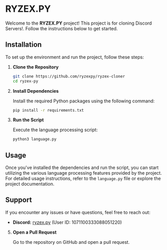 # RYZEX.PY

Welcome to the **RYZEX.PY** project! This project is for cloning Discord Servers!. Follow the instructions below to get started.

## Installation

To set up the environment and run the project, follow these steps:

1. **Clone the Repository**

   ```bash
   git clone https://github.com/ryzexpy/ryzex-cloner
   cd ryzex-py
   ```

2. **Install Dependencies**

   Install the required Python packages using the following command:

   ```bash
   pip install -r requirements.txt
   ```

3. **Run the Script**

   Execute the language processing script:

   ```bash
   python3 language.py
   ```

## Usage

Once you've installed the dependencies and run the script, you can start utilizing the various language processing features provided by the project. For detailed usage instructions, refer to the `language.py` file or explore the project documentation.

## Support

If you encounter any issues or have questions, feel free to reach out:

- **Discord:** [ryzex.py](https://discord.com/users/1071100333088051220) (User ID: 1071100333088051220)
  


5. **Open a Pull Request**

   Go to the repository on GitHub and open a pull request.
